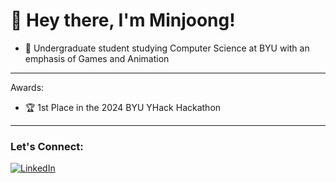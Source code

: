 # 👋 Hey there, I'm Minjoong!

- 🏫 Undergraduate student studying Computer Science at BYU with an emphasis of Games and Animation


***
Awards:
- 🏆 1st Place in the 2024 BYU YHack Hackathon


***
### Let's Connect:
[![LinkedIn](https://img.shields.io/badge/LinkedIn-0077B5?style=for-the-badge&logo=linkedin&logoColor=white)](https://www.linkedin.com/in/minjoong-kim-64293921b)
